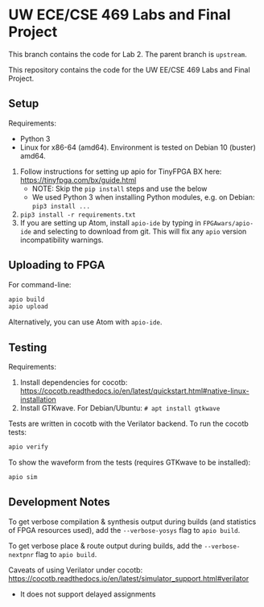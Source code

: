 # UW ECE/CSE 469 Labs and Final Project

This branch contains the code for Lab 2. The parent branch is `upstream`.

This repository contains the code for the UW EE/CSE 469 Labs and Final Project.

## Setup

Requirements:

* Python 3
* Linux for x86-64 (amd64). Environment is tested on Debian 10 (buster) amd64.

1. Follow instructions for setting up apio for TinyFPGA BX here: https://tinyfpga.com/bx/guide.html
	* NOTE: Skip the `pip install` steps and use the below
	* We used Python 3 when installing Python modules, e.g. on Debian: `pip3 install ...`
2. `pip3 install -r requirements.txt`
3. If you are setting up Atom, install `apio-ide` by typing in `FPGAwars/apio-ide` and selecting to download from git. This will fix any `apio` version incompatibility warnings.

## Uploading to FPGA

For command-line:

```sh
apio build
apio upload
```

Alternatively, you can use Atom with `apio-ide`.

## Testing

Requirements:

1. Install dependencies for cocotb: https://cocotb.readthedocs.io/en/latest/quickstart.html#native-linux-installation
2. Install GTKwave. For Debian/Ubuntu: `# apt install gtkwave`

Tests are written in cocotb with the Verilator backend. To run the cocotb tests:

```sh
apio verify
```

To show the waveform from the tests (requires GTKwave to be installed):

```sh
apio sim
```

## Development Notes

To get verbose compilation & synthesis output during builds (and statistics of FPGA resources used), add the `--verbose-yosys` flag to `apio build`.

To get verbose place & route output during builds, add the `--verbose-nextpnr` flag to `apio build`.

Caveats of using Verilator under cocotb: https://cocotb.readthedocs.io/en/latest/simulator_support.html#verilator

* It does not support delayed assignments
